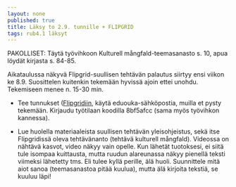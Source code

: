 ```yaml
---
layout: none
published: true
title: Läksy to 2.9. tunnille + FLIPGRID
tags: rub4.1 läksyt
---
```

PAKOLLISET:
Täytä työvihkoon Kulturell mångfald-teemasanasto s. 10, apua löydät kirjasta s. 84-85.

Aikataulussa näkyvä Flipgrid-suullisen tehtävän palautus siirtyy ensi viikon ke 8.9. Suosittelen kuitenkin tekemään hyvissä ajoin ettei unohdu. Tekemiseen menee n. 15-30 min. 

- Tee tunnukset ([Flipgridiin](https://info.flipgrid.com/), käytä eduouka-sähköpostia, muilla et pysty tekemään. Kirjaudu työtilaan koodilla 8bf5afcc (sama myös työvihkon kannessa).

- Lue huolella materiaaleista suullisen tehtävän yleisohjeistus, sekä itse Flipgridissä oleva tehtävänanto (tehtävä kulturell mångfald). Videossa on nähtävä kasvot, video näkyy vain opelle. Kun lähetät tuotoksesi, ei siitä tule isompaa kuittausta, mutta ruudun alareunassa näkyy pienellä teksti viimeksi lähetetty tms. Eli tulee kyllä perille, älä huoli. Suunnittele mitä aiot sanoa (teemasanastoa pitää kuulua), mutta älä kirjoita tekstiä, se kuuluu läpi!



